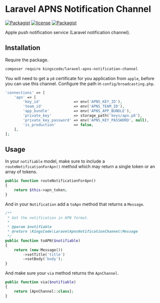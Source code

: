 # Laravel APNS Notification Channel
[![Packagist](https://img.shields.io/packagist/v/kingscode/laravel-apns-notification-channel.svg?colorB=brightgreen)](https://packagist.org/packages/kingscode/laravel-apns-notification-channel)
[![license](https://img.shields.io/github/license/kingscode/laravel-apns-notification-channel.svg?colorB=brightgreen)](https://github.com/kingscode/laravel-apns-notification-channel)
[![Packagist](https://img.shields.io/packagist/dt/kingscode/laravel-apns-notification-channel.svg?colorB=brightgreen)](https://packagist.org/packages/kingscode/laravel-apns-notification-channel)

Apple push notification service (Laravel notification channel).

## Installation

Require the package.
```sh
composer require kingscode/laravel-apns-notification-channel
```

You will need to get a `p8` certificate for you application from `apple`, before you can use this channel. Configure the path in `config/broadcasting.php`.
```php
'connections' => [
    'apn' => [
        'key_id'               => env('APNS_KEY_ID'),
        'team_id'              => env('APNS_TEAM_ID'),
        'app_bundle'           => env('APNS_APP_BUNDLE'),
        'private_key'          => storage_path('keys/apn.p8'),
        'private_key_password' => env('APNS_KEY_PASSWORD', null),
        'is_production'        => false,
    ],
];
```

## Usage
In your `notifiable` model, make sure to include a `routeNotificationForApn()` method which may return a single token or an array of tokens.
```php
public function routeNotificationForApn()
{
    return $this->apn_token;
}
```

And in your `Notification` add a `toApn` method that returns a `Message`.
```php
/**
 * Get the notification in APN format.
 *
 * @param $notifiable
 * @return \KingsCode\LaravelApnsNotificationChannel\Message
 */
public function toAPN($notifiable)
{
    return (new Message())
        ->setTitle('title')
        ->setBody('body');
}
```

And make sure your `via` method returns the `ApnChannel`.
```php
public function via($notifiable)
{
    return [ApnChannel::class];
}
```

